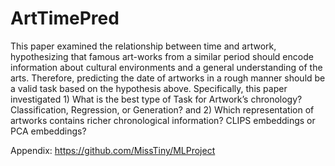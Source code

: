 # ArtTimePred
This paper examined the relationship between time and artwork, hypothesizing that famous art-works from a similar period should encode information about cultural environments and a general understanding of the arts. Therefore, predicting the date of artworks in a rough manner should be a valid task based on the hypothesis above. Specifically, this paper investigated 1) What is the best type of Task for Artwork’s chronology? Classification, Regression, or Generation? and 2) Which representation of artworks contains richer chronological information? CLIPS embeddings or PCA embeddings?

Appendix:
https://github.com/MissTiny/MLProject
